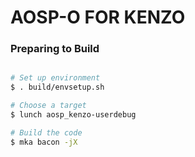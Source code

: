 # AOSP-O FOR KENZO #

### Preparing to Build ###

```bash

# Set up environment
$ . build/envsetup.sh

# Choose a target
$ lunch aosp_kenzo-userdebug

# Build the code
$ mka bacon -jX
```
